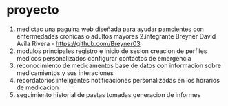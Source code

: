 # proyecto
1. medictac
   una paguina web diseñada para ayudar pamcientes con enfermedades cronicas o adultos mayores
2.integrante
Breyner David Avila Rivera   - https://github.com/Breyner03
3. modulos principales
   registro e inicio de sesion
   creacion de perfiles medicos personalizados
   configurar contactos de emergencia
4. reconocimiento de medicamentos
   base de datos con informacion sobre medicamientos y sus interaciones
5. recordatorios inteligentes
   notificaciones personalizadas en los horarios de medicacion
6. seguimiento
   historial de pastas tomadas
   generacion de informes

